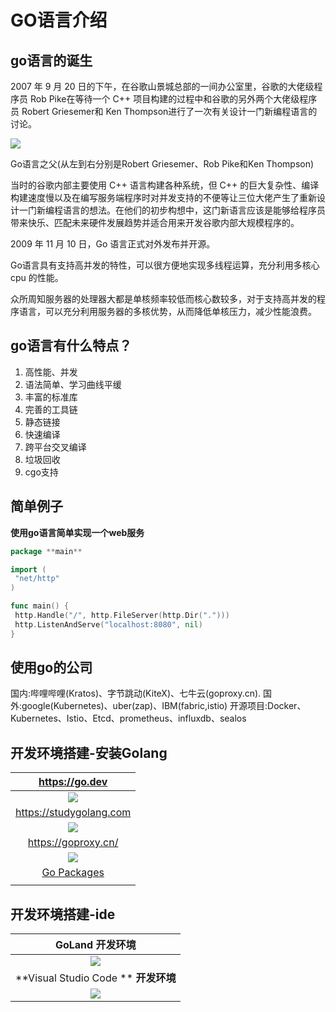 # GO语言介绍

## go语言的诞生
2007 年 9 月 20 日的下午，在谷歌山景城总部的一间办公室里，谷歌的大佬级程序员 Rob Pike在等待一个 C++ 项目构建的过程中和谷歌的另外两个大佬级程序员 Robert Griesemer和 Ken Thompson进行了一次有关设计一门新编程语言的讨论。

![](https://img1.sycdn.imooc.com/5f51b6dd0001e4ef06280355.png)

Go语言之父(从左到右分别是Robert Griesemer、Rob Pike和Ken Thompson)

当时的谷歌内部主要使用 C++ 语言构建各种系统，但 C++ 的巨大复杂性、编译构建速度慢以及在编写服务端程序时对并发支持的不便等让三位大佬产生了重新设计一门新编程语言的想法。在他们的初步构想中，这门新语言应该是能够给程序员带来快乐、匹配未来硬件发展趋势并适合用来开发谷歌内部大规模程序的。

2009 年 11 月 10 日，Go 语言正式对外发布并开源。

Go语言具有支持高并发的特性，可以很方便地实现多线程运算，充分利用多核心 cpu 的性能。

众所周知服务器的处理器大都是单核频率较低而核心数较多，对于支持高并发的程序语言，可以充分利用服务器的多核优势，从而降低单核压力，减少性能浪费。

## go语言有什么特点？
1. 高性能、并发
2. 语法简单、学习曲线平缓
3. 丰富的标准库
4. 完善的工具链
5. 静态链接
6. 快速编译
7. 跨平台交叉编译
8. 垃圾回收
9. cgo支持
   
## 简单例子
**使用go语言简单实现一个web服务**
``` go
package **main**

import (
 "net/http"
)

func main() {
 http.Handle("/", http.FileServer(http.Dir(".")))
 http.ListenAndServe("localhost:8080", nil)
}
```

## 使用go的公司
国内:哔哩哔哩(Kratos)、字节跳动(KiteX)、七牛云(goproxy.cn).
国外:google(Kubernetes)、uber(zap)、IBM(fabric,istio)
开源项目:Docker、Kubernetes、Istio、Etcd、prometheus、influxdb、sealos

## 开发环境搭建-安装Golang
|                        https://go.dev                        |
| :----------------------------------------------------------: |
| ![](https://cdn.jsdelivr.net/gh/nateshao/images/20220507163032.png) |
|                   https://studygolang.com                    |
| ![](https://cdn.jsdelivr.net/gh/nateshao/images/20220507165640.png) |
|                     https://goproxy.cn/                      |
| ![](https://cdn.jsdelivr.net/gh/nateshao/images/20220507165655.png) |
|              [Go Packages](https://pkg.go.dev/)              |
|                                                              |

## 开发环境搭建-ide

|                      GoLand   开发环境                       |
| :----------------------------------------------------------: |
| ![](https://cdn.jsdelivr.net/gh/nateshao/images/20220507180156.png) |
|            **Visual Studio Code **  **开发环境**             |
| ![](https://cdn.jsdelivr.net/gh/nateshao/images/20220507180333.png) |

